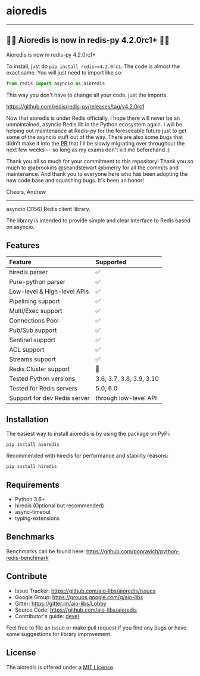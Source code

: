 # aioredis

---

## 📢🚨 Aioredis is now in redis-py 4.2.0rc1+ 🚨🚨

Aioredis is now in redis-py 4.2.0rc1+

To install, just do `pip install redis>=4.2.0rc1`. The code is almost the exact same. You will just need to import like so:

```python
from redis import asyncio as aioredis
```

This way you don't have to change all your code, just the imports.

https://github.com/redis/redis-py/releases/tag/v4.2.0rc1

Now that aioredis is under Redis officially, I hope there will never be an unmaintained, asyncio Redis lib in the Python ecosystem again. I will be helping out maintenance at Redis-py for the foreseeable future just to get some of the asyncio stuff out of the way. There are also some bugs that didn't make it into the [PR](https://github.com/redis/redis-py/pull/1899) that I'll be slowly migrating over throughout the next few weeks -- so long as my exams don't kill me beforehand :)

Thank you all so much for your commitment to this repository! Thank you so much to @abrookins @seandstewart @bmerry for all the commits and maintenance. And thank you to everyone here who has been adopting the new code base and squashing bugs. It's been an honor!

Cheers,
Andrew

---

asyncio (3156) Redis client library.

The library is intended to provide simple and clear interface to Redis
based on asyncio.

## Features

| Feature                      | Supported                |
|:-----------------------------|:-------------------------|
| hiredis parser               | :white_check_mark:       |
| Pure-python parser           | :white_check_mark:       |
| Low-level & High-level APIs  | :white_check_mark:       |
| Pipelining support           | :white_check_mark:       |
| Multi/Exec support           | :white_check_mark:       |
| Connections Pool             | :white_check_mark:       |
| Pub/Sub support              | :white_check_mark:       |
| Sentinel support             | :white_check_mark:       |
| ACL support                  | :white_check_mark:       |
| Streams support              | :white_check_mark:       |
| Redis Cluster support        | :no_entry_sign:          |
| Tested Python versions       | 3.6, 3.7, 3.8, 3.9, 3.10 |
| Tested for Redis servers     | 5.0, 6.0                 |
| Support for dev Redis server | through low-level API    |


## Installation

The easiest way to install aioredis is by using the package on PyPi:

    pip install aioredis

Recommended with hiredis for performance and stability reasons:

    pip install hiredis

## Requirements

-   Python 3.6+
-   hiredis (Optional but recommended)
-   async-timeout
-   typing-extensions

## Benchmarks

Benchmarks can be found here:
<https://github.com/popravich/python-redis-benchmark>

## Contribute

-   Issue Tracker: <https://github.com/aio-libs/aioredis/issues>
-   Google Group: <https://groups.google.com/g/aio-libs>
-   Gitter: <https://gitter.im/aio-libs/Lobby>
-   Source Code: <https://github.com/aio-libs/aioredis>
-   Contributor's guide: [devel](docs/devel.md)

Feel free to file an issue or make pull request if you find any bugs or
have some suggestions for library improvement.

## License

The aioredis is offered under a [MIT License](LICENSE).
